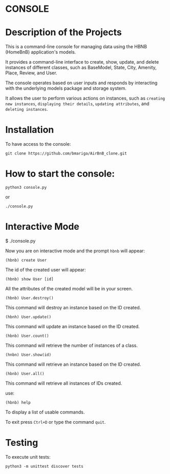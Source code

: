 # CONSOLE

# Description of the Projects

This is a command-line console for managing data using the HBNB (HomeBnB) application's models. 

It provides a command-line interface to create, show, update, and delete instances of different classes, such as BaseModel, State, City, Amenity, Place, Review, and User.

The console operates based on user inputs and responds by interacting with the underlying models package and storage system. 

It allows the user to perform various actions on instances, such as ```creating new instances```, ```displaying their details```, ```updating attributes```, and ```deleting instances```. 

# Installation

To have access to the console:

```git clone https://github.com/bmariga/AirBnB_clone.git```


# How to start the console:

```python3 console.py```

or

```./console.py```

# Interactive Mode

$ ./console.py

Now you are on interactive mode and the prompt ```hbnb``` will appear:

```(hbnb) create User```

The id of the created user  will appear:

```(hbnb) show User [id]```

All the attributes of the created model will be in your screen.

```(hbnb) User.destroy()```

This command will destroy an instance based on the ID created.

```(hbnh) User.update()```

This command will update an instance based on the ID created. 

```(hbnb) User.count()```

This command will retrieve the number of instances of a class.

```(hnbn) User.show(id)```

This command will retrieve an instance based on the  ID created.

```(hbnb) User.all()```

This command will retrieve all instances of IDs created. 

use:

```(hbnb) help```

To display a list of usable commands.

To exit press ```Ctrl+D``` or type the command ```quit```.


# Testing

To execute unit tests:

```python3 -m unittest discover tests```


